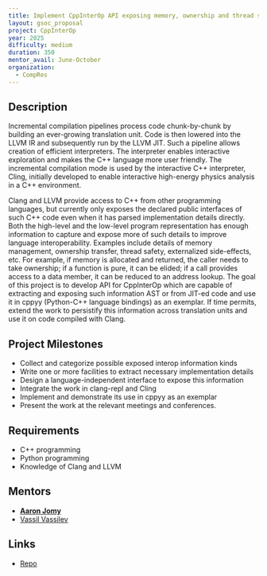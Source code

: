 ```yaml
---
title: Implement CppInterOp API exposing memory, ownership and thread safety information 
layout: gsoc_proposal
project: CppInterOp
year: 2025
difficulty: medium
duration: 350
mentor_avail: June-October
organization:
  - CompRes
---
```


## Description

Incremental compilation pipelines process code chunk-by-chunk by building an ever-growing translation unit. Code is then lowered into the LLVM IR and subsequently run by the LLVM JIT. Such a pipeline allows creation of efficient interpreters. The interpreter enables interactive exploration and makes the C++ language more user friendly. The incremental compilation mode is used by the interactive C++ interpreter, Cling, initially developed to enable interactive high-energy physics analysis in a C++ environment.

Clang and LLVM provide access to C++ from other programming languages, but currently only exposes the declared public interfaces of such C++ code even when it has parsed implementation details directly. Both the high-level and the low-level program representation has enough information to capture and expose more of such details to improve language interoperability. Examples include details of memory management, ownership transfer, thread safety, externalized side-effects, etc. For example, if memory is allocated and returned, the caller needs to take ownership; if a function is pure, it can be elided; if a call provides access to a data member, it can be reduced to an address lookup. The goal of this project is to develop API for CppInterOp which are capable of extracting and exposing such information AST or from JIT-ed code and use it in cppyy (Python-C++ language bindings) as an exemplar. If time permits, extend the work to persistify this information across translation units and use it on code compiled with Clang.

## Project Milestones

* Collect and categorize possible exposed interop information kinds
* Write one or more facilities to extract necessary implementation details
* Design a language-independent interface to expose this information
* Integrate the work in clang-repl and Cling
* Implement and demonstrate its use in cppyy as an exemplar
* Present the work at the relevant meetings and conferences.
  
## Requirements

* C++ programming
* Python programming
* Knowledge of Clang and LLVM

## Mentors
* **[Aaron Jomy](mailto:aaron.jomy@cern.ch)**
* [Vassil Vassilev](mailto:vvasilev@cern.ch)


## Links
* [Repo](https://github.com/compiler-research/CppInterOp)
